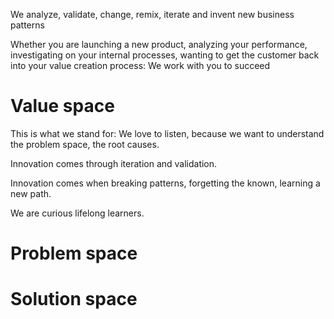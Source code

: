 We analyze, validate, change, remix, iterate and invent new business patterns

Whether you are launching a new product, analyzing your performance, investigating on your internal processes, wanting to get the customer back into your value creation process:
We work with you to succeed


# Value space
This is what we stand for:
We love to listen, because we want to understand the problem space, the root causes.

Innovation comes through iteration and validation.

Innovation comes when breaking patterns, forgetting the known, learning a new path.

We are curious lifelong learners.

# Problem space

# Solution space

